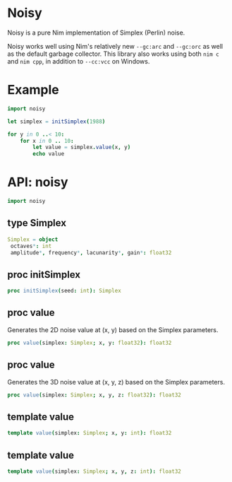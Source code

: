 # Noisy

Noisy is a pure Nim implementation of Simplex (Perlin) noise.

Noisy works well using Nim's relatively new `--gc:arc` and `--gc:orc` as well as the default garbage collector. This library also works using both `nim c` and `nim cpp`, in addition to `--cc:vcc` on Windows.

# Example

```nim
import noisy

let simplex = initSimplex(1988)

for y in 0 ..< 10:
    for x in 0 .. 10:
        let value = simplex.value(x, y)
        echo value
```

# API: noisy

```nim
import noisy
```

## **type** Simplex


```nim
Simplex = object
 octaves*: int
 amplitude*, frequency*, lacunarity*, gain*: float32
```

## **proc** initSimplex


```nim
proc initSimplex(seed: int): Simplex
```

## **proc** value

Generates the 2D noise value at (x, y) based on the Simplex parameters.

```nim
proc value(simplex: Simplex; x, y: float32): float32
```

## **proc** value

Generates the 3D noise value at (x, y, z) based on the Simplex parameters.

```nim
proc value(simplex: Simplex; x, y, z: float32): float32
```

## **template** value


```nim
template value(simplex: Simplex; x, y: int): float32
```

## **template** value


```nim
template value(simplex: Simplex; x, y, z: int): float32
```
